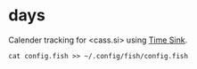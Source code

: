 # days
Calender tracking for <cass.si> using [Time Sink](https://manytricks.com/timesink/).

```
cat config.fish >> ~/.config/fish/config.fish
```

